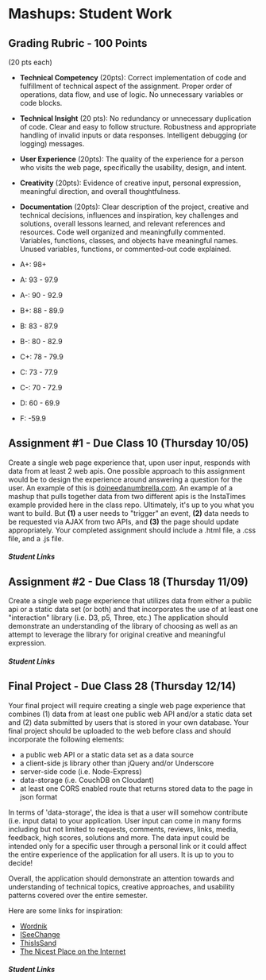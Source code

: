 Mashups: Student Work
===============================

Grading Rubric - 100 Points
---------------------------
(20 pts each)
- **Technical Competency** (20pts): Correct implementation of code and fulfillment of technical aspect of the assignment. Proper order of operations, data flow, and use of logic. No unnecessary variables or code blocks. 
- **Technical Insight** (20 pts): No redundancy or unnecessary duplication of code. Clear and easy to follow structure. Robustness and appropriate handling of invalid inputs or data responses. Intelligent debugging (or logging) messages.
- **User Experience** (20pts): The quality of the experience for a person who visits the web page, specifically the usability, design, and intent.
- **Creativity** (20pts): Evidence of creative input, personal expression, meaningful direction, and overall thoughtfulness.
- **Documentation** (20pts): Clear description of the project, creative and technical decisions, influences and inspiration, key challenges and solutions, overall lessons learned, and relevant references and resources. Code well organized and meaningfully commented. Variables, functions, classes, and objects have meaningful names. Unused variables, functions, or commented-out code explained.

- A+:	98+
- A:	93 - 97.9
- A-:	90 - 92.9
- B+:	88 - 89.9
- B:	83 - 87.9
- B-:	80 - 82.9
- C+:	78 - 79.9
- C:	73 - 77.9
- C-: 	70 - 72.9
- D:	60 - 69.9
- F:	-59.9


Assignment #1 - Due Class 10 (Thursday 10/05)
--------------------------------------------
Create a single web page experience that, upon user input, responds with data from at least 2 web apis. One possible approach to this assignment would be to design the experience around answering a question for the user. An example of this is [doineedanumbrella.com](http://doineedanumbrella.com/). An example of a mashup that pulls together data from two different apis is the InstaTimes example provided here in the class repo. Ultimately, it's up to you what you want to build. But **(1)** a user needs to "trigger" an event, **(2)** data needs to be requested via AJAX from two APIs, and **(3)** the page should update appropriately. Your completed assignment should include a .html file, a .css file, and a .js file. 

##### Student Links

Assignment #2 - Due Class 18 (Thursday 11/09)
---------------------------------------------
Create a single web page experience that utilizes data from either a public api or a static data set (or both) and that incorporates the use of at least one "interaction" library (i.e. D3, p5, Three, etc.) The application should demonstrate an understanding of the library of choosing as well as an attempt to leverage the library for original creative and meaningful expression. 

##### Student Links

Final Project - Due Class 28 (Thursday 12/14)
---------------------------------------------
Your final project will require creating a single web page experience that combines (1) data from at least one public web API and/or a static data set and (2) data submitted by users that is stored in your own database. Your final project should be uploaded to the web before class and should incorporate the following elements:  
* a public web API or a static data set as a data source  
* a client-side js library other than jQuery and/or Underscore  
* server-side code (i.e. Node-Express)  
* data-storage (i.e. CouchDB on Cloudant)  
* at least one CORS enabled route that returns stored data to the page in json format    

In terms of 'data-storage', the idea is that a user will somehow contribute (i.e. input data) to your application. User input can come in many forms including but not limited to requests, comments, reviews, links, media, feedback, high scores, solutions and more. The data input could be intended only for a specific user through a personal link or it could affect the entire experience of the application for all users. It is up to you to decide! 

Overall, the application should demonstrate an attention towards and understanding of technical topics, creative approaches, and usability patterns covered over the entire semester.

Here are some links for inspiration:  
* [Wordnik](https://www.wordnik.com/)
* [ISeeChange](https://www.iseechange.org/)
* [ThisIsSand](http://thisissand.com/)
* [The Nicest Place on the Internet](http://thenicestplaceontheinter.net/)  

##### Student Links
